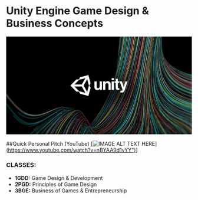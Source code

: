 # Unity Engine Game Design & Business Concepts

![Unity Engine](images/UnityLogo-small.jpg)

##Quick Personal Pitch (YouTube)
[![IMAGE ALT TEXT HERE](https://img.youtube.com/vi/nBYAA9d1vYY/0.jpg)]
(https://www.youtube.com/watch?v=nBYAA9d1vYY")]

### CLASSES:
* **1GDD:** Game Design & Development
* **2PGD:** Principles of Game Design
* **3BGE:** Business of Games & Entrepreneurship